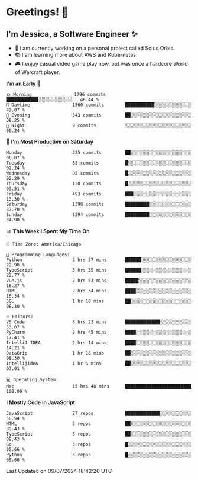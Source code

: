 # Greetings! 🧠

## I'm Jessica, a Software Engineer :sparkles:

- 🌟 I am currently working on a personal project called Solus Orbis.
- 📚 I am learning more about AWS and Kubernetes.
- 🎮 I enjoy casual video game play now, but was once a hardcore World of Warcraft player.

<!--START_SECTION:waka-->
**I'm an Early 🐤** 

```text
🌞 Morning                1796 commits        ████████████░░░░░░░░░░░░░   48.44 % 
🌆 Daytime                1560 commits        ███████████░░░░░░░░░░░░░░   42.07 % 
🌃 Evening                343 commits         ██░░░░░░░░░░░░░░░░░░░░░░░   09.25 % 
🌙 Night                  9 commits           ░░░░░░░░░░░░░░░░░░░░░░░░░   00.24 % 
```
📅 **I'm Most Productive on Saturday** 

```text
Monday                   225 commits         ██░░░░░░░░░░░░░░░░░░░░░░░   06.07 % 
Tuesday                  83 commits          █░░░░░░░░░░░░░░░░░░░░░░░░   02.24 % 
Wednesday                85 commits          █░░░░░░░░░░░░░░░░░░░░░░░░   02.29 % 
Thursday                 130 commits         █░░░░░░░░░░░░░░░░░░░░░░░░   03.51 % 
Friday                   493 commits         ███░░░░░░░░░░░░░░░░░░░░░░   13.30 % 
Saturday                 1398 commits        █████████░░░░░░░░░░░░░░░░   37.70 % 
Sunday                   1294 commits        █████████░░░░░░░░░░░░░░░░   34.90 % 
```


📊 **This Week I Spent My Time On** 

```text
🕑︎ Time Zone: America/Chicago

💬 Programming Languages: 
Python                   3 hrs 37 mins       ██████░░░░░░░░░░░░░░░░░░░   22.98 % 
TypeScript               3 hrs 35 mins       ██████░░░░░░░░░░░░░░░░░░░   22.77 % 
Vue.js                   2 hrs 53 mins       █████░░░░░░░░░░░░░░░░░░░░   18.27 % 
HTML                     2 hrs 34 mins       ████░░░░░░░░░░░░░░░░░░░░░   16.34 % 
SQL                      1 hr 18 mins        ██░░░░░░░░░░░░░░░░░░░░░░░   08.30 % 

🔥 Editors: 
VS Code                  8 hrs 23 mins       █████████████░░░░░░░░░░░░   53.07 % 
PyCharm                  2 hrs 45 mins       ████░░░░░░░░░░░░░░░░░░░░░   17.41 % 
IntelliJ IDEA            2 hrs 14 mins       ████░░░░░░░░░░░░░░░░░░░░░   14.21 % 
DataGrip                 1 hr 18 mins        ██░░░░░░░░░░░░░░░░░░░░░░░   08.30 % 
Intellijidea             1 hr 6 mins         ██░░░░░░░░░░░░░░░░░░░░░░░   07.01 % 

💻 Operating System: 
Mac                      15 hrs 48 mins      █████████████████████████   100.00 % 
```

**I Mostly Code in JavaScript** 

```text
JavaScript               27 repos            █████████████░░░░░░░░░░░░   50.94 % 
HTML                     5 repos             ██░░░░░░░░░░░░░░░░░░░░░░░   09.43 % 
TypeScript               5 repos             ██░░░░░░░░░░░░░░░░░░░░░░░   09.43 % 
Go                       3 repos             █░░░░░░░░░░░░░░░░░░░░░░░░   05.66 % 
Python                   3 repos             █░░░░░░░░░░░░░░░░░░░░░░░░   05.66 % 
```




 Last Updated on 09/07/2024 18:42:20 UTC
<!--END_SECTION:waka-->

<!--
**jessikuh/jessikuh** is a ✨ _special_ ✨ repository because its `README.md` (this file) appears on your GitHub profile.

Here are some ideas to get you started:

- 🔭 I’m currently working on ...
- 🌱 I’m currently learning ...
- 👯 I’m looking to collaborate on ...
- 🤔 I’m looking for help with ...
- 💬 Ask me about ...
- 📫 How to reach me: ...
- 😄 Pronouns: ...
- ⚡ Fun fact: ...
-->
